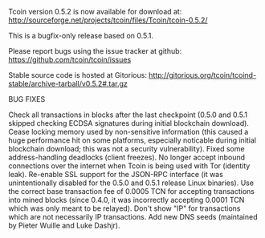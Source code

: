 Tcoin version 0.5.2 is now available for download at:
http://sourceforge.net/projects/tcoin/files/Tcoin/tcoin-0.5.2/

This is a bugfix-only release based on 0.5.1.

Please report bugs using the issue tracker at github:
https://github.com/tcoin/tcoin/issues

Stable source code is hosted at Gitorious:
http://gitorious.org/tcoin/tcoind-stable/archive-tarball/v0.5.2#.tar.gz

BUG FIXES

Check all transactions in blocks after the last checkpoint (0.5.0 and 0.5.1 skipped checking ECDSA signatures during initial blockchain download).
Cease locking memory used by non-sensitive information (this caused a huge performance hit on some platforms, especially noticable during initial blockchain download; this was
not a security vulnerability).
Fixed some address-handling deadlocks (client freezes).
No longer accept inbound connections over the internet when Tcoin is being used with Tor (identity leak).
Re-enable SSL support for the JSON-RPC interface (it was unintentionally disabled for the 0.5.0 and 0.5.1 release Linux binaries).
Use the correct base transaction fee of 0.0005 TCN for accepting transactions into mined blocks (since 0.4.0, it was incorrectly accepting 0.0001 TCN which was only meant to be relayed).
Don't show "IP" for transactions which are not necessarily IP transactions.
Add new DNS seeds (maintained by Pieter Wuille and Luke Dashjr).

